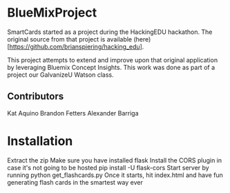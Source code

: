 # BlueMixProject


SmartCards started as a project during the HackingEDU hackathon. The original source from that project is available (here)[https://github.com/brianspiering/hacking_edu].

This project attempts to extend and improve upon that original application by leveraging Bluemix Concept Insights. This work was done as part of a project our GalvanizeU Watson class.

## Contributors

Kat Aquino
Brandon Fetters
Alexander Barriga


# Installation

Extract the zip
Make sure you have installed flask
Install the CORS plugin in case it's not going to be hosted pip install -U flask-cors
Start server by running python get_flashcards.py
Once it starts, hit index.html and have fun generating flash cards in the smartest way ever
